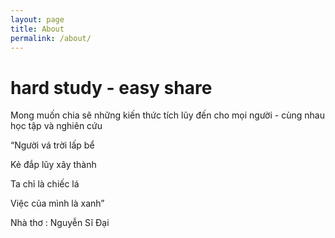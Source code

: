 ```yaml
---
layout: page
title: About
permalink: /about/
---
```


# hard study - easy share

Mong muốn chia sẽ những kiến thức tích lũy đến cho mọi người - cùng nhau học tập và nghiên cứu

  “Người vá trời lấp bể

  Kẻ đắp lũy xây thành

  Ta chỉ là chiếc lá

  Việc của mình là xanh”
  
  Nhà thơ : Nguyễn Sĩ Đại

